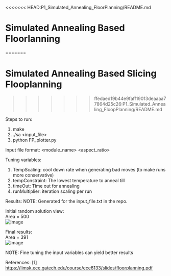 <<<<<<< HEAD:P1_Simulated_Annealing_FloorPlanning/README.md
# Simulated Annealing Based Floorlanning
=======
# Simulated Annealing Based Slicing Flooplanning
>>>>>>> ffedaed19b44e9faff19013deaaaa77864d25c26:P1_Simulated_Annealing_FloopPlanning/README.md

Steps to run:
1. make
2. ./sa <input_file>
3. python FP_plotter.py

Input file format:
<module_name> <area> <aspect_ratio>

Tuning variables:
1. TempScaling: cool down rate when generating bad moves (to make runs more conservative)
2. tempConstraint: The lowest temperature to anneal till
3. timeOut: Time out for annealing
4. runMultiplier: iteration scaling per run

Results:
NOTE: Generated for the input_file.txt in the repo.

Initial random solution view: </br>
Area = 500 </br>
![image](https://user-images.githubusercontent.com/79747613/154202488-775a5e17-f03b-4706-92a0-3461d9b28ce9.png)

Final results:</br>
Area = 391</br>
![image](https://user-images.githubusercontent.com/79747613/154202898-b62b11da-d021-40f1-b814-d73aeb8913dc.png)

NOTE: Fine tuning the input variables can yield better results

References:
[1] https://limsk.ece.gatech.edu/course/ece6133/slides/floorplanning.pdf
